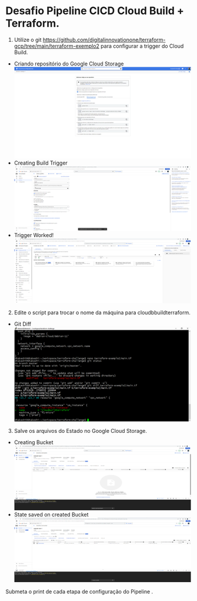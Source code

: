 # Desafio Pipeline CICD Cloud Build + Terraform.

1. Utilize o git https://github.com/digitalinnovationone/terraform-gcp/tree/main/terraform-exemplo2 para configurar a trigger do Cloud Build.
- Criando repositório do Google Cloud Storage
![Creating Repo](/images/create-cloud-source-repo.png?raw=true "Cloud Source Repo")
- Creating Build Trigger
![Build Trigger](/images/cloud-build-trigger.png?raw=true "Build Trigger")
- Trigger Worked!
![Build Working](/images/cloudbuildterraform-working.png?raw=true "Build Working")

2. Edite o script para trocar o nome da máquina para cloudbbuildterraform.
- Git Diff
![Git Diff](/images/git-diff-name.png?raw=true "Git Diff")

3. Salve os arquivos do Estado no Google Cloud Storage.
- Creating Bucket
![Creating Storage](/images/create-bucket-cloud-storage.png?raw=true "Creating Storage")
- State saved on created Bucket
![Saved State](/images/saved-state.png?raw=true "Saved State")

Submeta o print de cada etapa de configuração do Pipeline .
